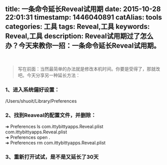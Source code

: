 title: 一条命令延长Reveal试用期
date: 2015-10-28 22:01:31
timestamp: 1446040891
catAlias: tools
categories: 工具
tags: Reveal,工具
keywords: Reveal,工具
description: Reveal试用期过了怎么办？今天来教你一招：一条命令延长Reveal试用期。
---
​
> 写在前面：当然最简单的办法就是修改本机时间。你要是受得了，那就改吧。今天分享另一种延长方法：

### 1、进入系统偏好设置：

  /Users/shuoit/Library/Preferences

### 2、找到Reaveal的配置文件，并删除：
  ➜  Preferences  ls com.ittybittyapps.Reveal.plist<br/>
  com.ittybittyapps.Reveal.plist<br/>
  ➜  Preferences  open .<br/>
  ➜  Preferences  rm com.ittybittyapps.Reveal.plist

### 3、重新打开试试，是不是又延长了30天
